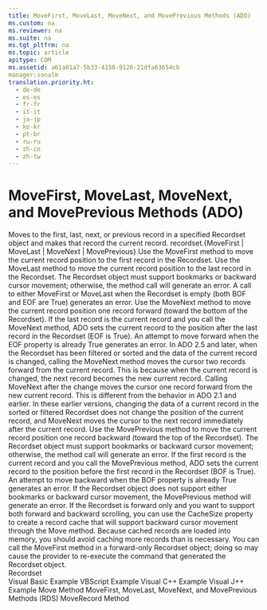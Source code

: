 ```yaml
---
title: MoveFirst, MoveLast, MoveNext, and MovePrevious Methods (ADO)
ms.custom: na
ms.reviewer: na
ms.suite: na
ms.tgt_pltfrm: na
ms.topic: article
apitype: COM
ms.assetid: a61a01a7-5b33-4150-9126-21dfa63654cb
manager:sonalm
translation.priority.ht: 
  - de-de
  - es-es
  - fr-fr
  - it-it
  - ja-jp
  - ko-kr
  - pt-br
  - ru-ru
  - zh-cn
  - zh-tw
---
```

# MoveFirst, MoveLast, MoveNext, and MovePrevious Methods (ADO)
<?xml version="1.0" encoding="utf-8"?>
<developerReferenceWithSyntaxDocument xmlns="http://ddue.schemas.microsoft.com/authoring/2003/5" xmlns:xlink="http://www.w3.org/1999/xlink" xmlns:xsi="http://www.w3.org/2001/XMLSchema-instance" xsi:schemaLocation="http://ddue.schemas.microsoft.com/authoring/2003/5 http://dduestorage.blob.core.windows.net/ddueschema/developer.xsd">
  <introduction>
    <para>Moves to the first, last, next, or previous record in a specified <legacyLink xlink:href="ede1415f-c3df-4cc5-a05b-2576b2b84b60">Recordset</legacyLink> object and makes that record the current record.</para>
  </introduction>
  <syntaxSection>
    <legacySyntax>
<parameterReference>recordset</parameterReference><legacyBold>.</legacyBold>{<legacyBold>MoveFirst</legacyBold> | <legacyBold>MoveLast</legacyBold> | <legacyBold>MoveNext</legacyBold> | <legacyBold>MovePrevious</legacyBold>}</legacySyntax>
  </syntaxSection>
  <languageReferenceRemarks>
    <content>
      <para>Use the <legacyBold>MoveFirst</legacyBold> method to move the current record position to the first record in the <legacyBold>Recordset</legacyBold>.</para>
      <para>Use the <legacyBold>MoveLast</legacyBold> method to move the current record position to the last record in the <legacyBold>Recordset</legacyBold>. The <legacyBold>Recordset</legacyBold> object must support bookmarks or backward cursor movement; otherwise, the method call will generate an error.</para>
      <para>A call to either <legacyBold>MoveFirst</legacyBold> or <legacyBold>MoveLast</legacyBold> when the <legacyBold>Recordset</legacyBold> is empty (both <legacyBold>BOF</legacyBold> and <legacyBold>EOF</legacyBold> are True) generates an error.</para>
      <para>Use the <legacyBold>MoveNext</legacyBold> method to move the current record position one record forward (toward the bottom of the <legacyBold>Recordset</legacyBold>). If the last record is the current record and you call the <legacyBold>MoveNext</legacyBold> method, ADO sets the current record to the position after the last record in the <legacyBold>Recordset</legacyBold> (<legacyLink xlink:href="36c31ab2-f3b6-4281-89b6-db7e04e38fd2">EOF</legacyLink> is <legacyBold>True</legacyBold>). An attempt to move forward when the <legacyBold>EOF</legacyBold> property is already <legacyBold>True</legacyBold> generates an error.</para>
      <para>In ADO 2.5 and later, when the <legacyBold>Recordset</legacyBold> has been filtered or sorted and the data of the current record is changed, calling the <legacyBold>MoveNext</legacyBold> method moves the cursor two records forward from the current record. This is because when the current record is changed, the next record becomes the new current record. Calling <legacyBold>MoveNext</legacyBold> after the change moves the cursor one record forward from the new current record. This is different from the behavior in ADO 2.1 and earlier. In these earlier versions, changing the data of a current record in the sorted or filtered <legacyBold>Recordset</legacyBold> does not change the position of the current record, and <legacyBold>MoveNext</legacyBold> moves the cursor to the next record immediately after the current record.</para>
      <para>Use the <legacyBold>MovePrevious</legacyBold> method to move the current record position one record backward (toward the top of the <legacyBold>Recordset</legacyBold>). The <legacyBold>Recordset</legacyBold> object must support bookmarks or backward cursor movement; otherwise, the method call will generate an error. If the first record is the current record and you call the <legacyBold>MovePrevious</legacyBold> method, ADO sets the current record to the position before the first record in the <legacyBold>Recordset</legacyBold> (<legacyLink xlink:href="36c31ab2-f3b6-4281-89b6-db7e04e38fd2">BOF</legacyLink> is <legacyBold>True</legacyBold>). An attempt to move backward when the <legacyBold>BOF</legacyBold> property is already <legacyBold>True</legacyBold> generates an error. If the <legacyBold>Recordset</legacyBold> object does not support either bookmarks or backward cursor movement, the <legacyBold>MovePrevious</legacyBold> method will generate an error.</para>
      <para>If the <legacyBold>Recordset</legacyBold> is forward only and you want to support both forward and backward scrolling, you can use the <legacyLink xlink:href="49dc9a49-af7b-433b-be36-7a14ca984fb7">CacheSize</legacyLink> property to create a record cache that will support backward cursor movement through the <legacyLink xlink:href="13fe9381-d00b-4f4a-9162-83c3f21b3837">Move</legacyLink> method. Because cached records are loaded into memory, you should avoid caching more records than is necessary. You can call the <legacyBold>MoveFirst</legacyBold> method in a forward-only <legacyBold>Recordset</legacyBold> object; doing so may cause the provider to re-execute the command that generated the <legacyBold>Recordset</legacyBold> object.</para>
    </content>
  </languageReferenceRemarks>
  <section>
    <title>Applies To</title>
    <content>
      <para>
        <link xlink:href="ede1415f-c3df-4cc5-a05b-2576b2b84b60">Recordset</link>
      </para>
    </content>
  </section>
  <relatedTopics>
<link xlink:href="31d3b083-c677-423e-8d26-a212eaeea281">Visual Basic Example</link>
<link xlink:href="911aa1dd-2786-4f34-992c-bb2fbdabcbdf">VBScript Example</link>
<link xlink:href="7f8aea7b-9183-4b29-8ac0-a393ed2e8bd5">Visual C++ Example</link>
<link xlink:href="d2db8a95-3072-4007-a127-44376405a67e">Visual J++ Example</link>
<link xlink:href="13fe9381-d00b-4f4a-9162-83c3f21b3837">Move Method</link>
<link xlink:href="45c80bb5-136f-4204-9df2-78740fa55574">MoveFirst, MoveLast, MoveNext, and MovePrevious Methods (RDS)</link>
<link xlink:href="6d2807b0-b861-4583-bcaf-fb0b82e0f2d0">MoveRecord Method</link>
</relatedTopics>
</developerReferenceWithSyntaxDocument>
